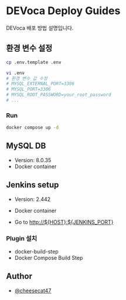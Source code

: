 # DEVoca Deploy Guides

DEVoca 배포 방법 설명입니다.

## 환경 변수 설정

```bash
cp .env.template .env

vi .env
# 환경 변수 값 수정
# MYSQL_EXTERNAL_PORT=3306
# MYSQL_PORT=3306
# MYSQL_ROOT_PASSWORD=your_root_password
# ...
```

### Run

```bash
docker compose up -d
```

## MySQL DB

- Version: 8.0.35
- Docker container

## Jenkins setup

- Version: 2.442
- Docker container

- Go to <http://${HOST}:${JENKINS_PORT}>

### Plugin 설치

- docker-build-step
- Docker Compose Build Step

## Author

- [@cheesecat47](https://github.com/cheesecat47)

